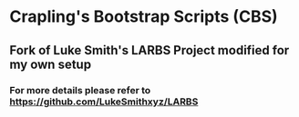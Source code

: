 # Crapling's Bootstrap Scripts (CBS)

## Fork of Luke Smith's LARBS Project modified for my own setup
### For more details please refer to https://github.com/LukeSmithxyz/LARBS
